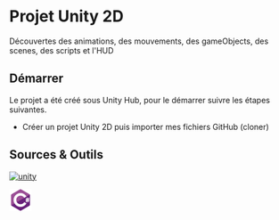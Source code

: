 # Projet Unity 2D

Découvertes des animations, des mouvements, des gameObjects, des scenes, des scripts et l'HUD

## Démarrer

Le projet a été créé sous Unity Hub, pour le démarrer suivre les étapes suivantes.

- Créer un projet Unity 2D puis importer mes fichiers GitHub (cloner)

## Sources & Outils

<a href="https://unity.com/fr" target="_blank" rel="noreferrer"> <img src="https://img.shields.io/badge/Unity-100000?style=for-the-badge&logo=unity&logoColor=white" alt="unity"/> </a>

<a href="https://www.w3schools.com/cs/" target="_blank" rel="noreferrer"> <img src="https://raw.githubusercontent.com/devicons/devicon/master/icons/csharp/csharp-original.svg" alt="csharp" width="40" height="40"/> </a>
